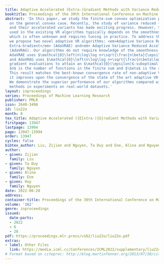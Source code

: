 ```yaml
---
title: Adaptive Accelerated (Extra-)Gradient Methods with Variance Reduction
booktitle: Proceedings of the 39th International Conference on Machine Learning
abstract: 'In this paper, we study the finite-sum convex optimization problem focusing
  on the general convex case. Recently, the study of variance reduced (VR) methods
  and their accelerated variants has made exciting progress. However, the step size
  used in the existing VR algorithms typically depends on the smoothness parameter,
  which is often unknown and requires tuning in practice. To address this problem,
  we propose two novel adaptive VR algorithms: <em>Adaptive Variance Reduced Accelerated
  Extra-Gradient</em> (AdaVRAE) and<em> Adaptive Variance Reduced Accelerated Gradient</em>
  (AdaVRAG). Our algorithms do not require knowledge of the smoothness parameter.
  AdaVRAE uses $\mathcal{O}\left(n\log\log n+\sqrt{\frac{n\beta}{\epsilon}}\right)$
  and AdaVRAG uses $\mathcal{O}\left(n\log\log n+\sqrt{\frac{n\beta\log\beta}{\epsilon}}\right)$
  gradient evaluations to attain an $\mathcal{O}(\epsilon)$-suboptimal solution, where
  $n$ is the number of functions in the finite sum and $\beta$ is the smoothness parameter.
  This result matches the best-known convergence rate of non-adaptive VR methods and
  it improves upon the convergence of the state of the art adaptive VR method, AdaSVRG.
  We demonstrate the superior performance of our algorithms compared with previous
  methods in experiments on real-world datasets.'
layout: inproceedings
series: Proceedings of Machine Learning Research
publisher: PMLR
issn: 2640-3498
id: liu22o
month: 0
tex_title: Adaptive Accelerated ({E}xtra-){G}radient Methods with Variance Reduction
firstpage: 13947
lastpage: 13994
page: 13947-13994
order: 13947
cycles: false
bibtex_author: Liu, Zijian and Nguyen, Ta Duy and Ene, Alina and Nguyen, Huy
author:
- given: Zijian
  family: Liu
- given: Ta Duy
  family: Nguyen
- given: Alina
  family: Ene
- given: Huy
  family: Nguyen
date: 2022-06-28
address:
container-title: Proceedings of the 39th International Conference on Machine Learning
volume: '162'
genre: inproceedings
issued:
  date-parts:
  - 2022
  - 6
  - 28
pdf: https://proceedings.mlr.press/v162/liu22o/liu22o.pdf
extras:
- label: Other Files
  link: https://media.icml.cc/Conferences/ICML2022/supplementary/liu22o-supp.zip
# Format based on citeproc: http://blog.martinfenner.org/2013/07/30/citeproc-yaml-for-bibliographies/
---
```

